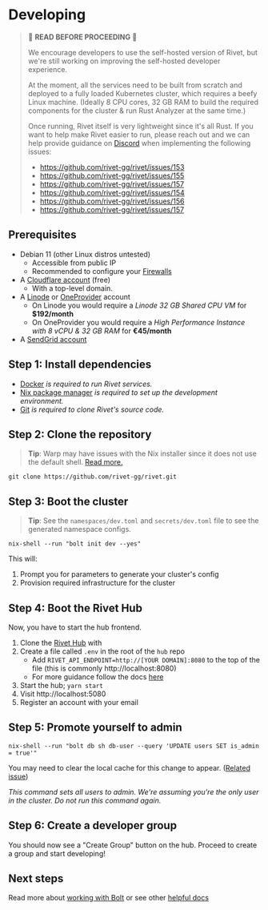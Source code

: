 # Developing

> 🚨 **READ BEFORE PROCEEDING** 🚨
>
> We encourage developers to use the self-hosted version of Rivet, but we're
> still working on improving the self-hosted developer experience.
>
> At the moment, all the services need to be built from scratch and deployed
> to a fully loaded Kubernetes cluster, which requires a beefy Linux machine.
> (Ideally 8 CPU cores, 32 GB RAM to build the required components for the
> cluster & run Rust Analyzer at the same time.)
>
> Once running, Rivet itself is very lightweight since it's all Rust. If you
> want to help make Rivet easier to run, please reach out and we can help
> provide guidance on [Discord](https://discord.gg/BG2vqsJczH) when
> implementing the following issues:
>
> -   https://github.com/rivet-gg/rivet/issues/153
> -   https://github.com/rivet-gg/rivet/issues/155
> -   https://github.com/rivet-gg/rivet/issues/157
> -   https://github.com/rivet-gg/rivet/issues/154
> -   https://github.com/rivet-gg/rivet/issues/156
> -   https://github.com/rivet-gg/rivet/issues/157

## Prerequisites
-   Debian 11 (other Linux distros untested)
    -   Accessible from public IP
    -   Recommended to configure your [Firewalls](/docs/getting_started/DEVELOPMENT_FIREWALLS.md)
-   A [Cloudflare account](https://developers.cloudflare.com/fundamentals/get-started/setup/add-site/) (free)
    - With a top-level domain.
-   A [Linode](https://login.linode.com/signup) or [OneProvider](https://oneprovider.com/onecloud/pricing) account
    - On Linode you would require a _Linode 32 GB Shared CPU VM_ for __$192/month__
    - On OneProvider you would require a _High Performance Instance with 8 vCPU & 32 GB RAM_ for __€45/month__
-   A [SendGrid account](https://sendgrid.com/)

## Step 1: Install dependencies
- [Docker](https://docs.docker.com/engine/install/) _is required to run Rivet services._
- [Nix package manager](https://nixos.org/download.html) _is required to set up the development environment._
- [Git](https://git-scm.com/book/en/v2/Getting-Started-Installing-Git) _is required to clone Rivet's source code._

## Step 2: Clone the repository
> **Tip**:
> Warp may have issues with the Nix installer since it does not use the default shell. [Read more.](https://docs.warp.dev/features/ssh)
```
git clone https://github.com/rivet-gg/rivet.git
```

## Step 3: Boot the cluster
> **Tip**:
> See the `namespaces/dev.toml` and `secrets/dev.toml` file to see the generated namespace configs.
```
nix-shell --run "bolt init dev --yes"
```
This will:
1. Prompt you for parameters to generate your cluster's config
2. Provision required infrastructure for the cluster

## Step 4: Boot the Rivet Hub
Now, you have to start the hub frontend.

1. Clone the [Rivet Hub](https://github.com/rivet-gg/hub) with
2. Create a file called `.env` in the root of the `hub` repo
    - Add `RIVET_API_ENDPOINT=http://[YOUR DOMAIN]:8080` to the top of the file (this is commonly http://localhost:8080)
    - For more guidance follow the docs [here](https://github.com/rivet-gg/hub/blob/main/README.md)
3. Start the hub; `yarn start`
4. Visit http://localhost:5080
5. Register an account with your email

## Step 5: Promote yourself to admin

```
nix-shell --run "bolt db sh db-user --query 'UPDATE users SET is_admin = true'"
```

You may need to clear the local cache for this change to appear. ([Related issue](https://github.com/rivet-gg/rivet/issues/152))

_This command sets all users to admin. We're assuming you're the only user in the cluster. Do not run this command again._

## Step 6: Create a developer group

You should now see a "Create Group" button on the hub. Proceed to create a group and start developing!

## Next steps

Read more about [working with Bolt](/docs/libraries/bolt/README.md) or see other [helpful docs](/README.md#-documentation-overview)
